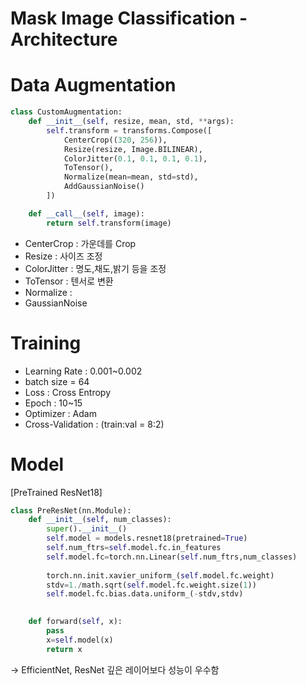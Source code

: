 # Mask Image Classification - Architecture

# Data Augmentation

```python
class CustomAugmentation:
    def __init__(self, resize, mean, std, **args):
        self.transform = transforms.Compose([
            CenterCrop((320, 256)),
            Resize(resize, Image.BILINEAR),
            ColorJitter(0.1, 0.1, 0.1, 0.1),
            ToTensor(),
            Normalize(mean=mean, std=std),
            AddGaussianNoise()
        ])

    def __call__(self, image):
        return self.transform(image)
```

- CenterCrop : 가운데를 Crop
- Resize : 사이즈 조정
- ColorJitter : 명도,채도,밝기 등을 조정
- ToTensor : 텐서로 변환
- Normalize :
- GaussianNoise

# Training

- Learning Rate : 0.001~0.002
- batch size = 64
- Loss : Cross Entropy
- Epoch : 10~15
- Optimizer : Adam
- Cross-Validation : (train:val = 8:2)

# Model

[PreTrained ResNet18]

```python
class PreResNet(nn.Module):
    def __init__(self, num_classes):
        super().__init__()
        self.model = models.resnet18(pretrained=True)
        self.num_ftrs=self.model.fc.in_features
        self.model.fc=torch.nn.Linear(self.num_ftrs,num_classes)
        
        torch.nn.init.xavier_uniform_(self.model.fc.weight)
        stdv=1./math.sqrt(self.model.fc.weight.size(1))
        self.model.fc.bias.data.uniform_(-stdv,stdv)
        

    def forward(self, x):
        pass
        x=self.model(x)
        return x
```

→ EfficientNet, ResNet 깊은 레이어보다 성능이 우수함